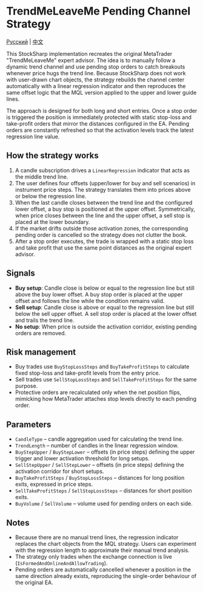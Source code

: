 # TrendMeLeaveMe Pending Channel Strategy
[Русский](README_ru.md) | [中文](README_cn.md)

This StockSharp implementation recreates the original MetaTrader "TrendMeLeaveMe" expert advisor. The idea is to manually follow a dynamic trend channel and use pending stop orders to catch breakouts whenever price hugs the trend line. Because StockSharp does not work with user-drawn chart objects, the strategy rebuilds the channel center automatically with a linear regression indicator and then reproduces the same offset logic that the MQL version applied to the upper and lower guide lines.

The approach is designed for both long and short entries. Once a stop order is triggered the position is immediately protected with static stop-loss and take-profit orders that mirror the distances configured in the EA. Pending orders are constantly refreshed so that the activation levels track the latest regression line value.

## How the strategy works

1. A candle subscription drives a `LinearRegression` indicator that acts as the middle trend line.
2. The user defines four offsets (upper/lower for buy and sell scenarios) in instrument price steps. The strategy translates them into prices above or below the regression line.
3. When the last candle closes between the trend line and the configured lower offset, a buy stop is positioned at the upper offset. Symmetrically, when price closes between the line and the upper offset, a sell stop is placed at the lower boundary.
4. If the market drifts outside those activation zones, the corresponding pending order is cancelled so the strategy does not clutter the book.
5. After a stop order executes, the trade is wrapped with a static stop loss and take profit that use the same point distances as the original expert advisor.

## Signals

- **Buy setup**: Candle close is below or equal to the regression line but still above the buy lower offset. A buy stop order is placed at the upper offset and follows the line while the condition remains valid.
- **Sell setup**: Candle close is above or equal to the regression line but still below the sell upper offset. A sell stop order is placed at the lower offset and trails the trend line.
- **No setup**: When price is outside the activation corridor, existing pending orders are removed.

## Risk management

- Buy trades use `BuyStopLossSteps` and `BuyTakeProfitSteps` to calculate fixed stop-loss and take-profit levels from the entry price.
- Sell trades use `SellStopLossSteps` and `SellTakeProfitSteps` for the same purpose.
- Protective orders are recalculated only when the net position flips, mimicking how MetaTrader attaches stop levels directly to each pending order.

## Parameters

- `CandleType` – candle aggregation used for calculating the trend line.
- `TrendLength` – number of candles in the linear regression window.
- `BuyStepUpper` / `BuyStepLower` – offsets (in price steps) defining the upper trigger and lower activation threshold for long setups.
- `SellStepUpper` / `SellStepLower` – offsets (in price steps) defining the activation corridor for short setups.
- `BuyTakeProfitSteps` / `BuyStopLossSteps` – distances for long position exits, expressed in price steps.
- `SellTakeProfitSteps` / `SellStopLossSteps` – distances for short position exits.
- `BuyVolume` / `SellVolume` – volume used for pending orders on each side.

## Notes

- Because there are no manual trend lines, the regression indicator replaces the chart objects from the MQL strategy. Users can experiment with the regression length to approximate their manual trend analysis.
- The strategy only trades when the exchange connection is live (`IsFormedAndOnlineAndAllowTrading`).
- Pending orders are automatically cancelled whenever a position in the same direction already exists, reproducing the single-order behaviour of the original EA.
